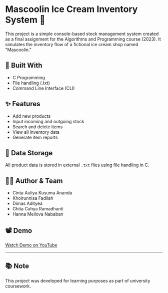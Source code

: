 # Mascoolin Ice Cream Inventory System 🍦

This project is a simple console-based stock management system created as a final assignment for the Algorithms and Programming course (2023). It simulates the inventory flow of a fictional ice cream shop named "Mascoolin."

## 🔧 Built With
- C Programming
- File handling (.txt)
- Command Line Interface (CLI)

## ✨ Features
- Add new products
- Input incoming and outgoing stock
- Search and delete items
- View all inventory data
- Generate item reports

## 📁 Data Storage
All product data is stored in external `.txt` files using file handling in C.

## 👩‍💻 Author & Team
- Cinta Auliya Kusuma Ananda 
- Khoirunnisa Fadilah 
- Dimas Adityea
- Ghita Cahya Ramadhanti
- Hanna Meilova Nababan 

## 📽 Demo
[Watch Demo on YouTube](https://youtu.be/wXTPRb6TaxQ)

---

## 📚 Note
This project was developed for learning purposes as part of university coursework.
